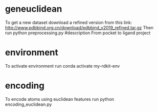 # geneuclidean

To get a new dataset download a refined version from this link: http://www.pdbbind.org.cn/download/pdbbind_v2019_refined.tar.gz
Then run python preprocessing.py
#description
From pocket to ligand project

# environment 

To activate environment run conda activate my-rdkit-env
# encoding

To encode atoms using euclidean features run python encoding_euclidean.py
